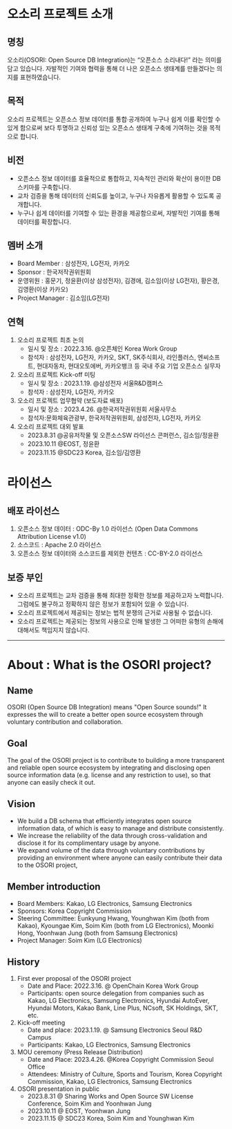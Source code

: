 # 오소리 프로젝트 소개

## 명칭
오소리(OSORI: Open Source DB Integration)는 “오픈소스 소리내다!” 라는 의미를 담고 있습니다. 자발적인 기여와 협력을 통해 더 나은 오픈소스 생태계를 만들겠다는 의지를 표현하였습니다.

## 목적
오소리 프로젝트는 오픈소스 정보 데이터를 통합∙공개하여 누구나 쉽게 이를 확인할 수 있게 함으로써 보다 투명하고 신뢰성 있는 오픈소스 생태계 구축에 기여하는 것을 목적으로 합니다.

## 비전
- 오픈소스 정보 데이터를 효율적으로 통합하고, 지속적인 관리와 확산이 용이한 DB 스키마를 구축합니다.
- 교차 검증을 통해 데이터의 신뢰도를 높이고, 누구나 자유롭게 활용할 수 있도록 공개합니다.
- 누구나 쉽게 데이터를 기여할 수 있는 환경을 제공함으로써, 자발적인 기여를 통해 데이터를 확장합니다.

## 멤버 소개
- Board Member : 삼성전자, LG전자, 카카오
- Sponsor : 한국저작권위원회
- 운영위원 : 홍문기, 정윤환(이상 삼성전자), 김경애, 김소임(이상 LG전자), 황은경, 김영환(이상 카카오)
- Project Manager : 김소임(LG전자)

## 연혁
1. 오소리 프로젝트 최초 논의
   - 일시 및 장소 : 2022.3.16. @오픈체인 Korea Work Group
   - 참석자 : 삼성전자, LG전자, 카카오, SKT, SK주식회사, 라인플러스, 엔씨소프트, 현대자동차, 현대오토에버, 카카오뱅크 등 국내 주요 기업 오픈소스 실무자
2. 오소리 프로젝트 Kick-off 미팅
   - 일시 및 장소 : 2023.1.19. @삼성전자 서울R&D캠퍼스
   - 참석자 : 삼성전자, LG전자, 카카오
3. 오소리 프로젝트 업무협약 (보도자료 배포)
   - 일시 및 장소 : 2023.4.26. @한국저작권위원회 서울사무소
   - 참석자:문화체육관광부, 한국저작권위원회, 삼성전자, LG전자, 카카오
4. 오소리 프로젝트 대외 발표
   - 2023.8.31 @공유저작물 및 오픈소스SW 라이선스 콘퍼런스, 김소임/정윤환
   - 2023.10.11 @EOST, 정윤환
   - 2023.11.15 @SDC23 Korea, 김소임/김영환

# 라이선스

## 배포 라이선스
1. 오픈소스 정보 데이터 : ODC-By 1.0 라이선스 (Open Data Commons Attribution License v1.0)
2. 소스코드 : Apache 2.0 라이선스 
3. 오픈소스 정보 데이터와 소스코드를 제외한 컨텐츠 : CC-BY-2.0 라이선스

## 보증 부인
- 오소리 프로젝트는 교차 검증을 통해 최대한 정확한 정보를 제공하고자 노력합니다. 그럼에도 불구하고 정확하지 않은 정보가 포함되어 있을 수 있습니다.
- 오소리 프로젝트에서 제공되는 정보는 법적 분쟁의 근거로 사용될 수 없습니다.
- 오소리 프로젝트는 제공되는 정보의 사용으로 인해 발생한 그 어떠한 유형의 손해에 대해서도 책임지지 않습니다.

---------------------------------------------------------------------

# About : What is the OSORI project?

## Name
OSORI (Open Source DB Integration) means "Open Source sounds!" It expresses the will to create a better open source ecosystem through voluntary contribution and collaboration.

## Goal
The goal of the OSORI project is to contribute to building a more transparent and reliable open source ecosystem by integrating and disclosing open source information data (e.g. license and any restriction to use), so that anyone can easily check it out.

## Vision
- We build a DB schema that efficiently integrates open source information data, of which is easy to manage and distribute consistently.
- We increase the reliability of the data through cross-validation and disclose it for its complimentary usage by anyone.
- We expand volume of the data through voluntary contributions by providing an environment where anyone can easily contribute their data to the OSORI project, 

## Member introduction
- Board Members: Kakao, LG Electronics, Samsung Electronics
- Sponsors: Korea Copyright Commission
- Steering Committee: Eunkyung Hwang, Younghwan Kim (both from Kakao), Kyoungae Kim, Soim Kim (both from LG Electronics), Moonki Hong, Yoonhwan Jung (both from Samsung Electronics)
- Project Manager: Soim Kim (LG Electronics)

## History
1. First ever proposal of the OSORI project
   - Date and Place: 2022.3.16. @ OpenChain Korea Work Group
   - Participants: open source delegation from companies such as Kakao, LG Electronics, Samsung Electronics, Hyundai AutoEver, Hyundai Motors, Kakao Bank, Line Plus, NCsoft, SK Holdings, SKT, etc.
2. Kick-off meeting
   - Date and place: 2023.1.19. @ Samsung Electronics Seoul R&D Campus
   - Participants: Kakao, LG Electronics, Samsung Electronics
3. MOU ceremony (Press Release Distribution)
   - Date and Place: 2023.4.26. @Korea Copyright Commission Seoul Office
   - Attendees: Ministry of Culture, Sports and Tourism, Korea Copyright Commission, Kakao, LG Electronics, Samsung Electronics 
4. OSORI presentation in public
   - 2023.8.31 @ Sharing Works and Open Source SW License Conference, Soim Kim and Yoonhwan Jung
   - 2023.10.11 @ EOST, Yoonhwan Jung
   - 2023.11.15 @ SDC23 Korea, Soim Kim and Younghwan Kim
